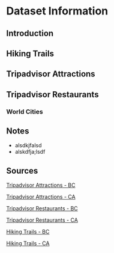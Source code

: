 # Dataset Information

## Introduction

## Hiking Trails

## Tripadvisor Attractions

## Tripadvisor Restaurants

### World Cities

## Notes

- alsdkjfalsd
- alskdfja;lsdf

## Sources

[Tripadvisor Attractions - BC](https://www.tripadvisor.com/Attractions-g154922-Activities-a_allAttractions.true-British_Columbia.html)  

[Tripadvisor Attractions - CA](https://www.tripadvisor.com/Attractions-g28926-Activities-a_allAttractions.true-California.html)  

[Tripadvisor Restaurants - BC](https://www.tripadvisor.com/Restaurants-g154922-British_Columbia.html)  

[Tripadvisor Restaurants - CA](https://www.tripadvisor.com/Restaurants-g28926-California.html)  

[Hiking Trails - BC](https://www.hikingproject.com/directory/8006666/british-columbia)  

[Hiking Trails - CA](https://www.hikingproject.com/directory/8007121/california)  


